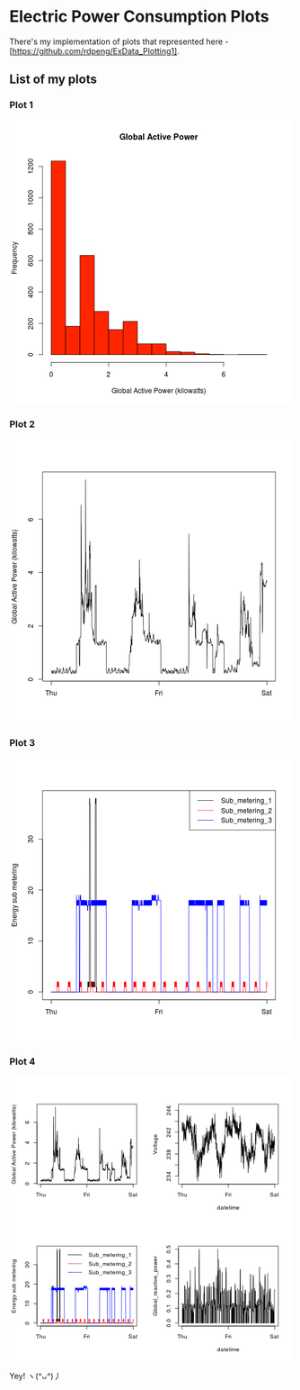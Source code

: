 # Electric Power Consumption Plots

There's my implementation of plots that represented here - [https://github.com/rdpeng/ExData_Plotting1].

## List of my plots

### Plot 1
![Plot 1](plot1.png) 

### Plot 2
![Plot 2](plot2.png) 

### Plot 3
![Plot 3](plot3.png) 

### Plot 4
![Plot 4](plot4.png) 

Yey! ヽ(^ᴗ^)丿
